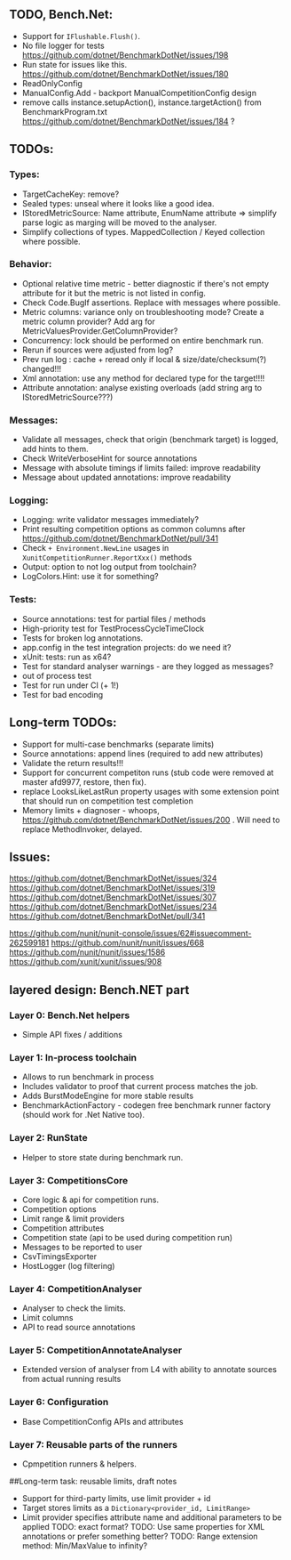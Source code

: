 ﻿## TODO, Bench.Net:
 * Support for `IFlushable.Flush()`.
 * No file logger for tests https://github.com/dotnet/BenchmarkDotNet/issues/198
 * Run state for issues like this. https://github.com/dotnet/BenchmarkDotNet/issues/180
 * ReadOnlyConfig
 * ManualConfig.Add - backport ManualCompetitionConfig design
 * remove calls instance.setupAction(), instance.targetAction() from BenchmarkProgram.txt
   https://github.com/dotnet/BenchmarkDotNet/issues/184 ?

## TODOs:

### Types:
 * TargetCacheKey: remove?
 * Sealed types: unseal where it looks like a good idea.
 * IStoredMetricSource: Name attribute, EnumName attribute => simplify parse logic as marging will be moved to the analyser.
 * Simplify collections of types. MappedCollection / Keyed collection where possible.

### Behavior:
 * Optional relative time metric - better diagnostic if there's not empty attribute for it but the metric is not  listed in config.
 * Check Code.BugIf assertions. Replace with messages where possible.
 * Metric columns: variance only on troubleshooting mode? Create a metric column provider? Add arg for MetricValuesProvider.GetColumnProvider?
 * Concurrency: lock should be performed on entire benchmark run.
 * Rerun if sources were adjusted from log?
 * Prev run log : cache + reread only if local & size/date/checksum(?) changed!!!
 * Xml annotation: use any method for declared type for the target!!!!
 * Attribute annotation: analyse existing overloads (add string arg to IStoredMetricSource???)

### Messages:
 * Validate all messages, check that origin (benchmark target) is logged, add hints to them.
 * Check WriteVerboseHint for source annotations
 * Message with absolute timings if limits failed: improve readability
 * Message about updated annotations: improve readability

### Logging:
 * Logging: write validator messages immediately?
 * Print resulting competition options as common columns after https://github.com/dotnet/BenchmarkDotNet/pull/341
 * Check `+ Environment.NewLine` usages in `XunitCompetitionRunner.ReportXxx()` methods
 * Output: option to not log output from toolchain?
 * LogColors.Hint: use it for something?

### Tests:
 * Source annotations: test for partial files / methods
 * High-priority test for TestProcessCycleTimeClock
 * Tests for broken log annotations.
 * app.config in the test integration projects: do we need it?
 * xUnit: tests: run as x64?
 * Test for standard analyser warnings - are they logged as messages?
 * out of process test
 * Test for run under CI (+ 1!)
 * Test for bad encoding

## Long-term TODOs:
 * Support for multi-case benchmarks (separate limits)
 * Source annotations: append lines (required to add new attributes)
 * Validate the return results!!!
 * Support for concurrent competiton runs (stub code were removed at master afd9977, restore, then fix).
 * replace LooksLikeLastRun property usages with some extension point that should run on competition test completion
 * Memory limits + diagnoser - whoops, https://github.com/dotnet/BenchmarkDotNet/issues/200 . Will need to replace MethodInvoker, delayed.

## Issues:
https://github.com/dotnet/BenchmarkDotNet/issues/324
https://github.com/dotnet/BenchmarkDotNet/issues/319
https://github.com/dotnet/BenchmarkDotNet/issues/307
https://github.com/dotnet/BenchmarkDotNet/issues/234
https://github.com/dotnet/BenchmarkDotNet/pull/341

https://github.com/nunit/nunit-console/issues/62#issuecomment-262599181
https://github.com/nunit/nunit/issues/668
https://github.com/nunit/nunit/issues/1586
https://github.com/xunit/xunit/issues/908

## layered design: Bench.NET part

### Layer 0: Bench.Net helpers
 * Simple API fixes / additions

### Layer 1: In-process toolchain
 * Allows to run benchmark in process
 * Includes validator to proof that current process matches the job.
 * Adds BurstModeEngine for more stable results
 * BenchmarkActionFactory - codegen free benchmark runner factory (should work for .Net Native too).

### Layer 2: RunState
 * Helper to store state during benchmark run.

### Layer 3: CompetitionsCore
 * Core logic & api for competition runs.
 * Competition options
 * Limit range & limit providers
 * Competition attributes
 * Competition state (api to be used during competition run)
 * Messages to be reported to user
 * CsvTimingsExporter
 * HostLogger (log filtering)

### Layer 4: CompetitionAnalyser
 * Analyser to check the limits.
 * Limit columns
 * API to read source annotations

### Layer 5: CompetitionAnnotateAnalyser
 * Extended version of analyser from L4 with ability to annotate sources from actual running results

### Layer 6: Configuration
 * Base CompetitionConfig APIs and attributes

### Layer 7: Reusable parts of the runners
 * Cpmpetition runners & helpers.


##Long-term task: reusable limits, draft notes
* Support for third-party limits, use limit provider + id
* Target stores limits as a `Dictionary<provider_id, LimitRange>`
* Limit provider specifies attribute name and additional parameters to be applied
  TODO: exact format?
  TODO: Use same properties for XML annotations or prefer something better?
  TODO: Range extension method: Min/MaxValue to infinity?